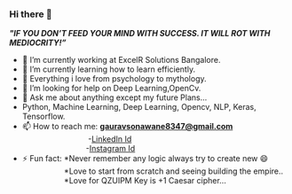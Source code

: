 ### Hi there 👋
***"IF YOU DON’T FEED YOUR MIND WITH SUCCESS. IT WILL ROT WITH MEDIOCRITY!”***

- 🔭 I’m currently working at ExcelR Solutions Bangalore.
- 🌱 I’m currently learning how to learn efficiently.
- 👯  Everything i love from psychology to mythology.
- 🤔 I’m looking for help on Deep Learning,OpenCv.
- 💬 Ask me about anything except my  future Plans...
- Python, Machine Learning, Deep Learning, Opencv, NLP, Keras, Tensorflow.
- 📫 How to reach me:  **gauravsonawane8347@gmail.com** <br />
        &nbsp;&nbsp;&nbsp;&nbsp;&nbsp;&nbsp;&nbsp;&nbsp;&nbsp;&nbsp;          &nbsp;&nbsp;&nbsp;&nbsp;&nbsp;&nbsp;&nbsp;&nbsp;&nbsp;&nbsp;&nbsp;&nbsp;&nbsp;&nbsp;&nbsp;&nbsp;&nbsp;&nbsp;&nbsp;-[LinkedIn Id](https://www.linkedin.com/in/gaurav-r-sonawane-866823190) <br />
                     &nbsp;&nbsp;&nbsp;&nbsp;&nbsp;&nbsp;&nbsp;&nbsp;&nbsp;&nbsp;&nbsp;&nbsp;&nbsp;&nbsp;&nbsp;&nbsp;&nbsp;&nbsp;&nbsp;&nbsp;&nbsp;&nbsp;&nbsp;
                     &nbsp;&nbsp;&nbsp;&nbsp;&nbsp;-[Instagram Id](https://www.instagram.com/gauravsonawane98/) <br />
- ⚡ Fun fact: *Never remember any logic always try to create new 😄 <br/>
  &nbsp;&nbsp;&nbsp;&nbsp;&nbsp;&nbsp;&nbsp;&nbsp;&nbsp;&nbsp;&nbsp;&nbsp;&nbsp;&nbsp;&nbsp;&nbsp;&nbsp;&nbsp;&nbsp;*Love to start from scratch and seeing  building the empire.. <br/>
  &nbsp;&nbsp;&nbsp;&nbsp;&nbsp;&nbsp;&nbsp;&nbsp;&nbsp;&nbsp;&nbsp;&nbsp;&nbsp;&nbsp;&nbsp;&nbsp;&nbsp;&nbsp;&nbsp;*Love for QZUIPM Key is +1 Caesar cipher...


